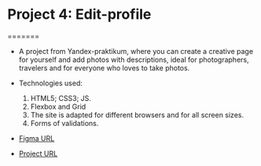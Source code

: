 # Project 4: Edit-profile

=======
* A project from Yandex-praktikum, where you can create a creative page for yourself and add photos with descriptions, ideal for photographers, travelers and for everyone who loves to take photos.


* Technologies used:
  1. HTML5; CSS3; JS.
  2. Flexbox and Grid
  3. The site is adapted for different browsers and for all screen sizes.
  4. Forms of validations.


* [Figma URL](https://www.figma.com/file/StZjf8HnoeLdiXS7dYrLAh/JavaScript.-Sprint-4)

* [Project URL](https://mgerikos.github.io/Edit-profile/)



